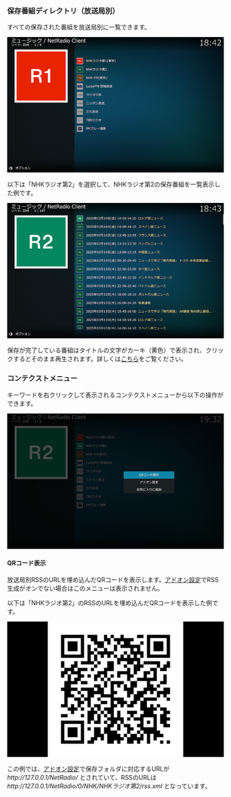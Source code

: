
### 保存番組ディレクトリ（放送局別）

すべての保存された番組を放送局別に一覧できます。

![放送局別](images/1_アドオン画面/2_保存番組ディレクトリ/2_放送局別/1_放送局リスト.png)

以下は「NHKラジオ第2」を選択して、NHKラジオ第2の保存番組を一覧表示した例です。

![保存番組](images/1_アドオン画面/2_保存番組ディレクトリ/2_放送局別/2_NHKラジオ第2.png)

保存が完了している番組はタイトルの文字がカーキ（黄色）で表示され、クリックするとそのまま再生されます。詳しくは[こちら](./902_保存番組の操作.md)をご覧ください。

### コンテクストメニュー

キーワードを右クリックして表示されるコンテクストメニューから以下の操作ができます。

![コンテクストメニュー](images/1_アドオン画面/2_保存番組ディレクトリ/2_放送局別/QRコード表示/コンテクストメニュー.png)

#### QRコード表示

放送局別RSSのURLを埋め込んだQRコードを表示します。[アドオン設定](./200_アドオン設定画面.md#番組保存)でRSS生成がオンでない場合はこのメニューは表示されません。

以下は「NHKラジオ第2」のRSSのURLを埋め込んだQRコードを表示した例です。

![QRコード表示](images/1_アドオン画面/2_保存番組ディレクトリ/2_放送局別/QRコード表示/QRコード.png)

この例では、[アドオン設定](./200_アドオン設定画面.md#番組保存)で保存フォルダに対応するURLが _http\://127.0.0.1/NetRadio/_ とされていて、RSSのURLは _http:\/\/127.0.0.1/NetRadio/0/NHK/NHKラジオ第2/rss.xml_ となっています。
